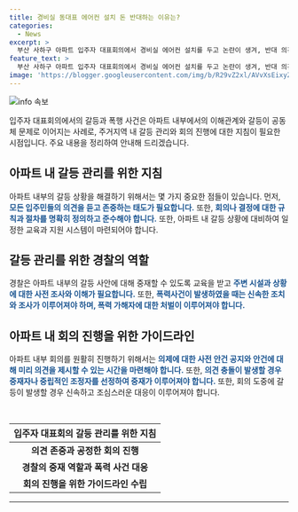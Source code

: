 ```yaml
---
title: 경비실 동대표 에어컨 설치 돈 반대하는 이유는?
categories:
  - News
excerpt: >
  부산 사하구 아파트 입주자 대표회의에서 경비실 에어컨 설치를 두고 논란이 생겨, 반대 의견을 제시한 주민이 동대표를 폭행한 사건이 발생했다. 폭행 혐의로 60대 남성 A씨가 입건되었으며, 회의 참석자들은 외벽 도색 작업과 경비실 에어컨 설치 등을 논의하던 중 A씨가 주요 안건에 불만을 제기하며 욕설을 proffer한 후, 동대표를 폭행했다. 경찰은 사건 경위를 조사하고 A씨에게 상해 혐의를 적용할 계획이라고 밝혔다. (총 단어 수: 83)
feature_text: >
  부산 사하구 아파트 입주자 대표회의에서 경비실 에어컨 설치를 두고 논란이 생겨, 반대 의견을 제시한 주민이 동대표를 폭행한 사건이 발생했다. 폭행 혐의로 60대 남성 A씨가 입건되었으며, 회의 참석자들은 외벽 도색 작업과 경비실 에어컨 설치 등을 논의하던 중 A씨가 주요 안건에 불만을 제기하며 욕설을 proffer한 후, 동대표를 폭행했다. 경찰은 사건 경위를 조사하고 A씨에게 상해 혐의를 적용할 계획이라고 밝혔다. (총 단어 수: 83)
image: 'https://blogger.googleusercontent.com/img/b/R29vZ2xl/AVvXsEixyZcFfHzMRdzZMjFBmAUKJYCLCGyLL1o632UiGVXcaFdKo_bkvkuCioo0uUKlGfBVcT3P84aROyZIXSBEx3Aw5nCQ3pTgDom1WDC4m8eifvWiAmWEEVb4x6G_l8C0QH225ldMjyaFvpxGEBGNO37VmDTDMHGhJPq73UglMfDca1-0aw/s1600/blogspot.png'
---
```


<p><img src="https://blogger.googleusercontent.com/img/b/R29vZ2xl/AVvXsEixyZcFfHzMRdzZMjFBmAUKJYCLCGyLL1o632UiGVXcaFdKo_bkvkuCioo0uUKlGfBVcT3P84aROyZIXSBEx3Aw5nCQ3pTgDom1WDC4m8eifvWiAmWEEVb4x6G_l8C0QH225ldMjyaFvpxGEBGNO37VmDTDMHGhJPq73UglMfDca1-0aw/s1600/blogspot.png" alt="info 속보" /></p>

<p>입주자 대표회의에서의 갈등과 폭행 사건은 아파트 내부에서의 이해관계와 갈등이 공동체 문제로 이어지는 사례로, 주거지역 내 갈등 관리와 회의 진행에 대한 지침이 필요한 시점입니다. 주요 내용을 정리하여 안내해 드리겠습니다. </p>

<h2 data-ke-size="size26">아파트 내 갈등 관리를 위한 지침</h2>

<p data-ke-size="size16">아파트 내부의 갈등 상황을 해결하기 위해서는 몇 가지 중요한 점들이 있습니다. 먼저, <b><span style="color: #1a5490;">모든 입주민들의 의견을 듣고 존중하는 태도가 필요합니다.</span></b> 또한, <b><span style="color: #1a5490;">회의나 결정에 대한 규칙과 절차를 명확히 정의하고 준수해야 합니다.</span></b> 또한, 아파트 내 갈등 상황에 대비하여 일정한 교육과 지원 시스템이 마련되어야 합니다.</p>

<h2 data-ke-size="size26">갈등 관리를 위한 경찰의 역할</h2>

<p data-ke-size="size16">경찰은 아파트 내부의 갈등 사안에 대해 중재할 수 있도록 교육을 받고 <b><span style="color: #1a5490;">주변 시설과 상황에 대한 사전 조사와 이해가 필요합니다.</span></b> 또한, <b><span style="color: #1a5490;">폭력사건이 발생하였을 때는 신속한 조치와 조사가 이루어져야 하며, 폭력 가해자에 대한 처벌이 이루어져야 합니다.</span></b></p>

<h2 data-ke-size="size26">아파트 내 회의 진행을 위한 가이드라인</h2>

<p data-ke-size="size16">아파트 내부 회의를 원활히 진행하기 위해서는 <b><span style="color: #1a5490;">의제에 대한 사전 안건 공지와 안건에 대해 미리 의견을 제시할 수 있는 시간을 마련해야 합니다.</span></b> 또한, <b><span style="color: #1a5490;">의견 충돌이 발생할 경우 중재자나 중립적인 조정자를 선정하여 중재가 이루어져야 합니다.</span></b> 또한, 회의 도중에 갈등이 발생할 경우 신속하고 조심스러운 대응이 이루어져야 합니다.</p>

<p data-ke-size="size16">&nbsp;</p>

<table>
    <thead>
        <tr>
            <th style="text-align: center;">입주자 대표회의 갈등 관리를 위한 지침</th>
        </tr>
    </thead>
    <tbody>
        <tr>
            <td style="text-align: center; height: 17px;"><b>의견 존중과 공정한 회의 진행</b></td>
        </tr>
        <tr>
            <td style="text-align: center; height: 17px;"><b>경찰의 중재 역할과 폭력 사건 대응</b></td>
        </tr>
        <tr>
            <td style="text-align: center; height: 17px;"><b>회의 진행을 위한 가이드라인 수립</b></td>
        </tr>
    </tbody>
</table>

<p><hr></p>

